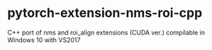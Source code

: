 # pytorch-extension-nms-roi-cpp
C++ port of nms and roi_align extensions (CUDA ver.) compilable in Windows 10 with VS2017
